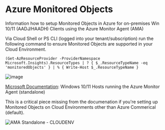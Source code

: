# Azure Monitored Objects
Information how to setup Monitored Objects in Azure for on-premises Win 10/11 (AADJ/HAADH) Clients using the Azure Monitor Agent (AMA)

Via Cloud Shell or PS CLI (logged into your tenant/subscription) run the following command to ensure Monitored Objects are supported in your Cloud Environment.

```console
(Get-AzResourceProvider -ProviderNamespace Microsoft.Insights).ResourceTypes | ? { $_.ResourceTypeName -eq 'monitoredObjects' } | % { Write-Host $_.ResourceTypeName }
```
![image](https://github.com/dcodev1702/azure_monitoredObjects/assets/32214072/477ba43c-0cfa-49e5-b0dd-454099d292b0)

[Microsoft Documentation](https://learn.microsoft.com/en-us/azure/azure-monitor/agents/azure-monitor-agent-windows-client): Windows 10/11 Hosts running the Azure Monitor Agent (standalone)

This is a critical piece missing from the documenation if you're setting up Monitored Objects on Cloud Environments other than Azure Commerical (default).

![AMA Standalone - CLOUDENV](https://github.com/dcodev1702/azure_monitoredObjects/assets/32214072/779718d0-d3b7-452c-9e6d-6ed95f0d7013)

